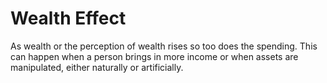 # Wealth Effect

As wealth or the perception of wealth rises so too does the spending. This can happen when a person brings in more income or when assets are manipulated, either naturally or artificially.
